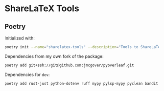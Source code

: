# ShareLaTeX Tools

## Poetry

Initialized with:
```bash
poetry init --name="sharelatex-tools" --description="Tools to ShareLaTeX projects into git repos." --author='Jeffrey McGovern <jeff@jdmcg.org>' --python='>=3.11,<4.0' --no-interaction
```

Dependencies from my own fork of the package:
```bash
poetry add git+ssh://git@github.com:jmcgover/pyoverleaf.git
```

Dependencies for `dev`:
```bash
poetry add rust-just python-dotenv ruff mypy pylsp-mypy pyclean bandit --group=dev
```
